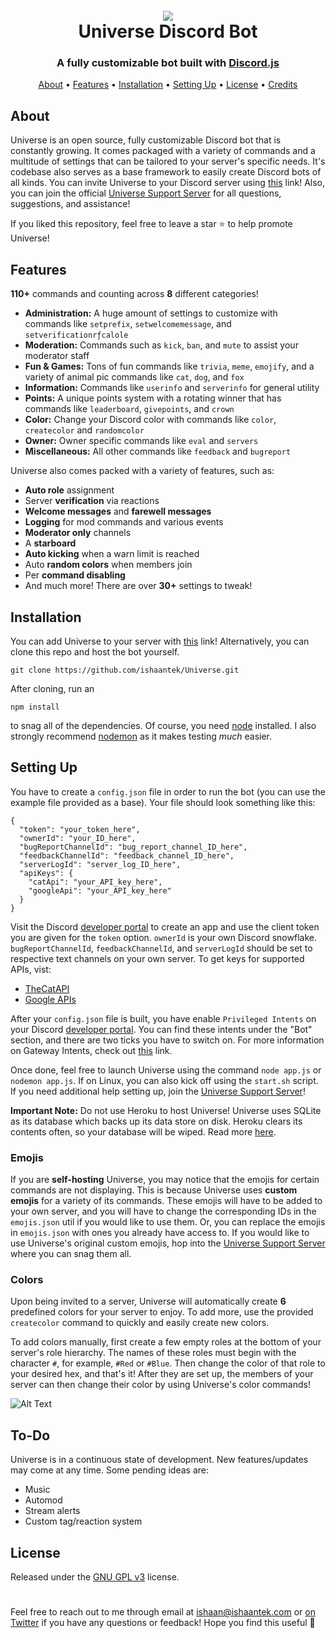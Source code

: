 <h1 align="center">
  <br>
  <a href="https://github.com/ishaantek/Universe"><img src="https://i.postimg.cc/50qnq8qP/banner.png"></a>
  <br>
  Universe Discord Bot
  <br>
</h1>

<h3 align=center>A fully customizable bot built with <a href=https://github.com/discordjs/discord.js>Discord.js</a></h3>

<p align="center">
  <a href="#about">About</a>
  •
  <a href="#features">Features</a>
  •
  <a href="#installation">Installation</a>
  •
  <a href="#setting-up">Setting Up</a>
  •
  <a href="#license">License</a>
  •
  <a href="#credits">Credits</a>
</p>

## About

Universe is an open source, fully customizable Discord bot that is constantly growing. It comes packaged with a variety of commands and a multitude of settings that can be tailored to your server's specific needs. It's codebase also serves as a base framework to easily create Discord bots of all kinds. You can invite Universe to your Discord server using [this](https://discord.com/api/oauth2/authorize?client_id=937468595032694824&permissions=8&scope=bot) link! Also, you can join the official [Universe Support Server](https://discord.gg/WM3Se5XGmU) for all questions, suggestions, and assistance!

If you liked this repository, feel free to leave a star ⭐ to help promote Universe!

## Features

**110+** commands and counting across **8** different categories!

  * **Administration:** A huge amount of settings to customize with commands like `setprefix`, `setwelcomemessage`, and `setverificationrƒcalole`
  * **Moderation:** Commands such as `kick`, `ban`, and `mute` to assist your moderator staff
  * **Fun & Games:** Tons of fun commands like `trivia`, `meme`, `emojify`, and a variety of animal pic commands like `cat`, `dog`, and `fox`
  * **Information:** Commands like `userinfo` and `serverinfo` for general utility
  * **Points:** A unique points system with a rotating winner that has commands like `leaderboard`, `givepoints`, and `crown`
  * **Color:** Change your Discord color with commands like `color`, `createcolor` and `randomcolor`
  * **Owner:** Owner specific commands like `eval` and `servers`
  * **Miscellaneous:** All other commands like `feedback` and `bugreport`

Universe also comes packed with a variety of features, such as:

  * **Auto role** assignment
  * Server **verification** via reactions
  * **Welcome messages** and **farewell messages**
  * **Logging** for mod commands and various events
  * **Moderator only** channels
  * A **starboard**
  * **Auto kicking** when a warn limit is reached
  * Auto **random colors** when members join
  * Per **command disabling**
  * And much more! There are over **30+** settings to tweak!


## Installation

You can add Universe to your server with [this](https://discord.com/api/oauth2/authorize?client_id=937468595032694824&permissions=8&scope=bot) link! Alternatively, you can clone this repo and host the bot yourself.
```
git clone https://github.com/ishaantek/Universe.git
```
After cloning, run an
```
npm install
```
to snag all of the dependencies. Of course, you need [node](https://nodejs.org/en/) installed. I also strongly recommend [nodemon](https://www.npmjs.com/package/nodemon) as it makes testing *much* easier.

## Setting Up

You have to create a `config.json` file in order to run the bot (you can use the example file provided as a base). Your file should look something like this:
```
{
  "token": "your_token_here",
  "ownerId": "your_ID_here",
  "bugReportChannelId": "bug_report_channel_ID_here",
  "feedbackChannelId": "feedback_channel_ID_here",
  "serverLogId": "server_log_ID_here",
  "apiKeys": {
    "catApi": "your_API_key_here",
    "googleApi": "your_API_key_here"
  }
}
```
Visit the Discord [developer portal](https://discordapp.com/developers/applications/) to create an app and use the client token you are given for the `token` option. `ownerId` is your own Discord snowflake. `bugReportChannelId`, `feedbackChannelId`, and `serverLogId` should be set to respective text channels on your own server. To get keys for supported APIs, vist:

  * [TheCatAPI](https://thecatapi.com/)
  * [Google APIs](https://console.developers.google.com/apis/)

After your `config.json` file is built, you have enable `Privileged Intents` on your Discord [developer portal](https://discordapp.com/developers/applications/). You can find these intents under the "Bot" section, and there are two ticks you have to switch on. For more information on Gateway Intents, check out [this](https://discordjs.guide/popular-topics/intents.html#the-intents-bit-field-wrapper) link.

Once done, feel free to launch Universe using the command `node app.js` or `nodemon app.js`. If on Linux, you can also kick off using the `start.sh` script. If you need additional help setting up, join the [Universe Support Server](https://discord.gg/WM3Se5XGmU)!

**Important Note:** Do not use Heroku to host Universe! Universe uses SQLite as its database which backs up its data store on disk. Heroku clears its contents often, so your database will be wiped. Read more [here](https://devcenter.heroku.com/articles/sqlite3).

### Emojis

If you are **self-hosting** Universe, you may notice that the emojis for certain commands are not displaying. This is because Universe uses **custom emojis** for a variety of its commands. These emojis will have to be added to your own server, and you will have to change the corresponding IDs in the `emojis.json` util if you would like to use them. Or, you can replace the emojis in `emojis.json` with ones you already have access to. If you would like to use Universe's original custom emojis, hop into the [Universe Support Server](https://discord.gg/WM3Se5XGmU) where you can snag them all.

### Colors

Upon being invited to a server, Universe will automatically create **6** predefined colors for your server to enjoy. To add more, use the provided `createcolor` command to quickly and easily create new colors.

To add colors manually, first create a few empty roles at the bottom of your server's role hierarchy. The names of these roles must begin with the character `#`, for example, `#Red` or `#Blue`. Then change the color of that role to your desired hex, and that's it! After they are set up, the members of your server can then change their color by using Universe's color commands!

![Alt Text](https://i.imgur.com/SLJCN6y.gif)

## To-Do

Universe is in a continuous state of development. New features/updates may come at any time. Some pending ideas are:

  * Music
  * Automod
  * Stream alerts
  * Custom tag/reaction system

## License

Released under the [GNU GPL v3](https://www.gnu.org/licenses/gpl-3.0.en.html) license.
#

Feel free to reach out to me through email at ishaan@ishaantek.com or [on Twitter](https://twitter.com/ishaantek) if you have any questions or feedback! Hope you find this useful 💙
